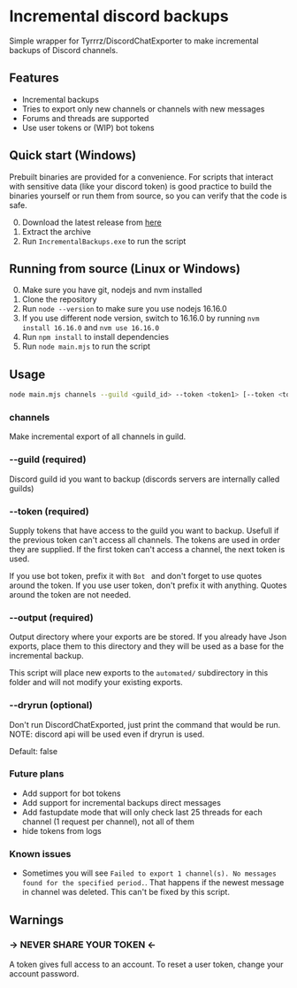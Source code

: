 # Incremental discord backups
Simple wrapper for Tyrrrz/DiscordChatExporter to make incremental backups of Discord channels.

## Features
- Incremental backups
- Tries to export only new channels or channels with new messages
- Forums and threads are supported
- Use user tokens or (WIP) bot tokens

## Quick start (Windows)
Prebuilt binaries are provided for a convenience. For scripts that interact with sensitive data (like your discord token) is good practice to build the binaries yourself or run them from source, so you can verify that the code is safe.

0. Download the latest release from [here]()
1. Extract the archive
2. Run `IncrementalBackups.exe` to run the script

## Running from source (Linux or Windows)
0. Make sure you have git, nodejs and nvm installed
1. Clone the repository
2. Run `node --version` to make sure you use nodejs 16.16.0
3. If you use different node version, switch to 16.16.0 by running `nvm install 16.16.0` and `nvm use 16.16.0`
4. Run `npm install` to install dependencies
5. Run `node main.mjs` to run the script


## Usage
```bash
node main.mjs channels --guild <guild_id> --token <token1> [--token <token2>] [--token <token3>...]  --output <export_dir>
```

### channels
Make incremental export of all channels in guild.

### --guild (required)
Discord guild id you want to backup (discords servers are internally called guilds)

### --token (required)
Supply tokens that have access to the guild you want to backup. Usefull if the previous token can't access all channels.
The tokens are used in order they are supplied. If the first token can't access a channel, the next token is used.

If you use bot token, prefix it with `Bot ` and don't forget to use quotes around the token.
If you use user token, don't prefix it with anything. Quotes around the token are not needed.

### --output (required)
Output directory where your exports are be stored. If you already have Json exports, place them to this directory and they will be used as a base for the incremental backup.

This script will place new exports to the `automated/` subdirectory in this folder and will not modify your existing exports.

### --dryrun (optional)
Don't run DiscordChatExported, just print the command that would be run.
NOTE: discord api will be used even if dryrun is used.

Default: false


### Future plans
- Add support for bot tokens
- Add support for incremental backups direct messages
- Add fastupdate mode that will only check last 25 threads for each channel (1 request per channel), not all of them
- hide tokens from logs


### Known issues
- Sometimes you will see `Failed to export 1 channel(s). No messages found for the specified period.`. That happens if the newest message in channel was deleted. This can't be fixed by this script.

## Warnings
### → NEVER SHARE YOUR TOKEN ←
A token gives full access to an account. To reset a user token, change your account password.
